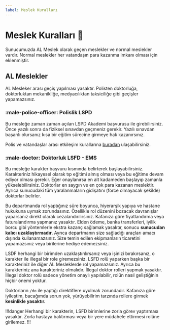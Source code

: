 ```yaml
---
label: Meslek Kuralları
---
```


# Meslek Kuralları :construction_worker:

Sunucumuzda AL Meslek olarak geçen meslekler ve normal meslekler vardır. Normal meslekler her vatandaşın para kazanma imkanı olması için eklenmiştir.

## AL Meslekler

AL Mesleker arası geçiş yapılması yasaktır. Polisten doktorluğa, doktorluktan mekanikliğe, medyacılıktan taksiciliğe gibi geçişler yapamazsınız.

### :male-police-officer: Polislik LSPD

Bu mesleğe zaman zaman açılan LSPD Akademi başvurusu ile girebilirsiniz. Önce yazılı sonra da fiziksel sınavdan geçmeniz gerekir. Yazılı sınavdan başarılı olursanız kısa bir eğitim sürecine girmeye hak kazanırsınız.

Polis ve vatandaşlar arası etkileşim kurallarına [buradan](/rules/ic/cop-interaction.md) ulaşabilirsiniz.

### :male-doctor: Doktorluk LSFD - EMS

Bu mesleğe karakter başvuru kısmında belirterek başlayabilirsiniz. Karakteriniz hikayesel olarak tıp eğitimi almış olması veya bu eğitime devam ediyor olması gerekir. Eğer onaylanırsa en alt kadameden başlayıp zamanla yükselebilirsiniz. Doktorlar en saygın ve en çok para kazanan meslektir. Ayrıca sunucudaki tüm yaralanmaların gidişatını (force olmayacak şekilde) doktorlar belirler.

Bu departmanda rol yaptığınız süre boyunca, hiyerarşik yapıya ve hastane hukukuna uymak zorundasınız. Özellikle rol düzenini bozacak davranışlar yaparsanız direkt olarak cezalandırılırsınız. Kafanıza göre fiyatlandırma veya faturalandırma yapmanız yasaktır. Elden ödeme, banka transferleri, iyilik borcu gibi yöntemlerle ekstra kazanç sağlamak yasaktır, sonucu **sunucudan kalıcı uzaklaştırmadır**. Ayrıca departmanın size sağladığı araçları amacı dışında kullanamazsınız. Size temin edilen ekipmanların ticaretini yapamazsınız veya birilerine hediye edemezsiniz.

LSDF herhangi bir birimden uzaklaştırılırsanız veya işinizi bırakırsanız, o karakter ile illegal bir role giremezsiniz. LSFD rolü yaparken başka bir karakteriniz ile diğer AL Mesleklerde rol yapamazsınız. Ayrıca bu karakteriniz ana karakteriniz olmalıdır. İllegal doktor rolleri yapmak yasaktır. İllegal doktor rolü sadece yönetim onaylı yapılabilir, rolün nasıl geliştiğinin hiçbir önemi yoktur.

Doktorların `/do` ile yaptığı direktiflere uyulmak zorundadır. Kafanıza göre iyileştim, bacağımda sorun yok, yürüyebilirim tarzında rollere girmek **kesinlikle yasaktır.**

!!!danger
Herhangi bir karakterin, LSFD birimlerine zorla görev yaptırması yasaktır. Zorla hastaya baktırması veya bir yere müdahele ettirmesi rolüne girilemez.
!!!
